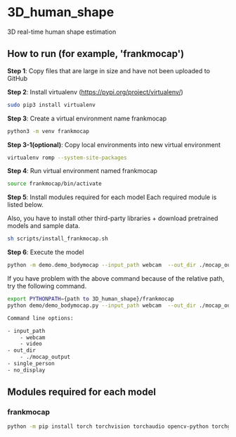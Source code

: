 # 3D_human_shape
3D real-time human shape estimation

## How to run (for example, 'frankmocap')

**Step 1**: Copy files that are large in size and have not been uploaded to GitHub

**Step 2**: Install virtualenv (https://pypi.org/project/virtualenv/)
```bash
sudo pip3 install virtualenv
```

**Step 3**: Create a virtual environment name frankmocap
```bash
python3 -m venv frankmocap
```


**Step 3-1(optional)**: Copy local environments into new virtual environment
```bash
virtualenv romp --system-site-packages
```

**Step 4**: Run virtual environment named frankmocap
```bash
source frankmocap/bin/activate
```

**Step 5**: Install modules required for each model
Each required module is listed below.

Also, you have to install other third-party libraries + download pretrained models and sample data.
    
```bash
sh scripts/install_frankmocap.sh
```

**Step 6**: Execute the model
```bash
python -m demo.demo_bodymocap --input_path webcam  --out_dir ./mocap_output  --single_person --no_display
```

If you have problem with the above command because of the relative path, try the following command.
```bash
export PYTHONPATH={path to 3D_human_shape}/frankmocap
python demo/demo_bodymocap.py --input_path webcam  --out_dir ./mocap_output  --single_person --no_display
```

```bash
Command line options:

- input_path
    - webcam
    - video
- out_dir
    - ./mocap_output
- single_person
- no_display
```

## Modules required for each model

### frankmocap
```bash
python -m pip install torch torchvision torchaudio opencv-python torchgeometry smplx loguru yacs timm flatten-dict pytorch-lightning scipy pose3d roma einops taichi meshtaichi_patcher
```

